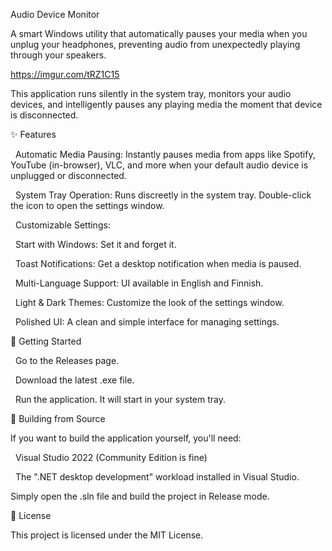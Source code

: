 Audio Device Monitor



A smart Windows utility that automatically pauses your media when you unplug your headphones, preventing audio from unexpectedly playing through your speakers.



https://imgur.com/tRZ1C15



This application runs silently in the system tray, monitors your audio devices, and intelligently pauses any playing media the moment that device is disconnected.



✨ Features



&nbsp;   Automatic Media Pausing: Instantly pauses media from apps like Spotify, YouTube (in-browser), VLC, and more when your default audio device is unplugged or disconnected.



&nbsp;   System Tray Operation: Runs discreetly in the system tray. Double-click the icon to open the settings window.



&nbsp;   Customizable Settings:



&nbsp;       Start with Windows: Set it and forget it.



&nbsp;       Toast Notifications: Get a desktop notification when media is paused.



&nbsp;       Multi-Language Support: UI available in English and Finnish.



&nbsp;       Light \& Dark Themes: Customize the look of the settings window.



&nbsp;   Polished UI: A clean and simple interface for managing settings.



🚀 Getting Started



&nbsp;   Go to the Releases page.



&nbsp;   Download the latest .exe file.



&nbsp;   Run the application. It will start in your system tray.



🔧 Building from Source



If you want to build the application yourself, you'll need:



&nbsp;   Visual Studio 2022 (Community Edition is fine)



&nbsp;   The ".NET desktop development" workload installed in Visual Studio.



Simply open the .sln file and build the project in Release mode.

📝 License



This project is licensed under the MIT License.


